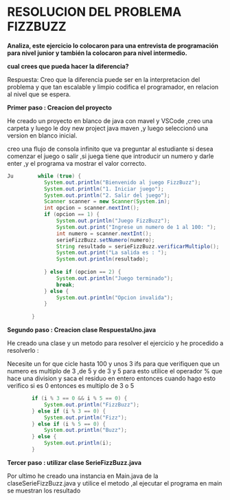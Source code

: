 # RESOLUCION DEL PROBLEMA FIZZBUZZ

**Analiza, este ejercicio lo colocaron para una entrevista de programación para nivel junior y también la colocaron para nivel intermedio.**

**cual crees que pueda hacer la diferencia?**

Respuesta: Creo que la diferencia puede ser en la interpretacion del problema y que tan escalable y limpio codifica el programador, en relacion al nivel que se espera.

**Primer paso : Creacion del proyecto**

He creado un proyecto en blanco de java con mavel y VSCode ,creo una carpeta y luego le doy new project java maven ,y luego seleccionó una version en blanco inicial.

creo una flujo de consola infinito que va preguntar al estudiante si desea comenzar el juego o salir ,si juega tiene que introducir un numero y darle enter ,y el programa va mostrar el valor correcto.

```java
Ju        while (true) {
            System.out.println("Bienvenido al juego FizzBuzz");
            System.out.println("1. Iniciar juego");
            System.out.println("2. Salir del juego");
            Scanner scanner = new Scanner(System.in);
            int opcion = scanner.nextInt();
            if (opcion == 1) {
                System.out.println("Juego FizzBuzz");
                System.out.print("Ingrese un numero de 1 al 100: ");
                int numero = scanner.nextInt();
                serieFizzBuzz.setNumero(numero);
                String resultado = serieFizzBuzz.verificarMultiplo();
                System.out.print("La salida es : ");
                System.out.println(resultado);
  
            } else if (opcion == 2) {
                System.out.println("Juego terminado");
                break;
            } else {
                System.out.println("Opcion invalida");
            }
  
        }

```

**Segundo paso : Creacion clase RespuestaUno.java**

He creado una clase y un metodo para resolver el ejercicio y he procedido a resolverlo :

Necesite un for que cicle hasta 100 y unos 3 ifs para que verifiquen que un numero es multiplo de 3 ,de 5 y de 3 y 5 para esto utilice el operador % que hace una division y saca el residuo en entero entonces cuando hago esto verifico si es 0 entonces es multiplo de 3 o 5

```java
        if (i % 3 == 0 && i % 5 == 0) {
            System.out.println("FizzBuzz");
        } else if (i % 3 == 0) {
            System.out.println("Fizz");
        } else if (i % 5 == 0) {
            System.out.println("Buzz");
        } else {
            System.out.println(i);
        }

```

**Tercer paso : utilizar clase SerieFizzBuzz.java**

Por ultimo he creado una instancia en Main.java de la claseSerieFizzBuzz.java y utilice el metodo ,al ejecutar el programa en main se muestran los resultado
